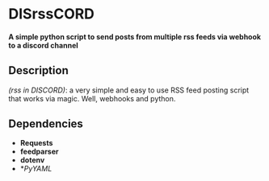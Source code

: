 # DISrssCORD
#### A simple python script to send posts from multiple rss feeds via webhook to a discord channel
## Description

*(rss in DISCORD)*: a very simple and easy to use RSS feed posting script that works via magic. Well, webhooks and python.

## Dependencies
* **Requests**
* **feedparser**
* **dotenv**
* **PyYAML*
